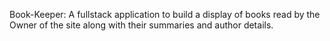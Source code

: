 Book-Keeper: A fullstack application to build a display of books read by the Owner of the site along with their summaries and author details.
